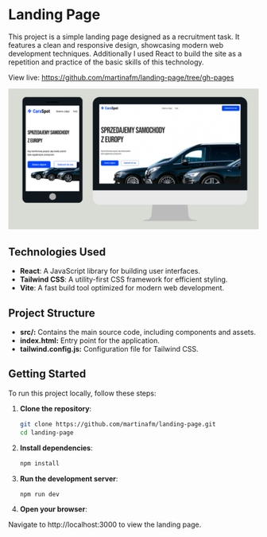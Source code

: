 # Landing Page

This project is a simple landing page designed as a recruitment task. It features a clean and responsive design, showcasing modern web development techniques. Additionally I used React to build the site as a repetition and practice of the basic skills of this technology.

View live: https://github.com/martinafm/landing-page/tree/gh-pages

![Two devices with views of Landing Page](src/assets/project.png)

## Technologies Used

- **React**: A JavaScript library for building user interfaces.
- **Tailwind CSS**: A utility-first CSS framework for efficient styling.
- **Vite**: A fast build tool optimized for modern web development.

## Project Structure

- **src/:** Contains the main source code, including components and assets.
- **index.html:** Entry point for the application.
- **tailwind.config.js:**  Configuration file for Tailwind CSS.

## Getting Started

To run this project locally, follow these steps:

1. **Clone the repository**:
   ```bash
   git clone https://github.com/martinafm/landing-page.git
   cd landing-page

2. **Install dependencies**:
   ```bash
   npm install

3. **Run the development server**:
   ```bash
   npm run dev

4. **Open your browser**:

Navigate to http://localhost:3000 to view the landing page.
